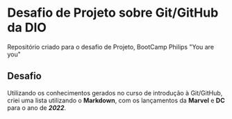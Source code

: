 # Desafio de Projeto sobre Git/GitHub da DIO
 Repositório criado para o desafio de Projeto, BootCamp Philips "You are you"



## Desafio 

Utilizando os conhecimentos gerados no curso de introdução à Git/GitHub, criei uma lista utilizando o **Markdown**, com os lançamentos da **Marvel** e **DC** para o ano de ***2022***.

 
